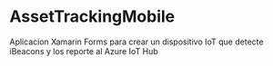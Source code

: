 # AssetTrackingMobile
Aplicacion Xamarin Forms para crear un dispositivo IoT que detecte iBeacons y los reporte al Azure IoT Hub
